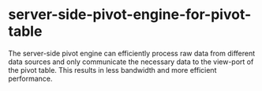 # server-side-pivot-engine-for-pivot-table
The server-side pivot engine can efficiently process raw data from different data sources and only communicate the necessary data to the view-port of the pivot table. This results in less bandwidth and more efficient performance.
